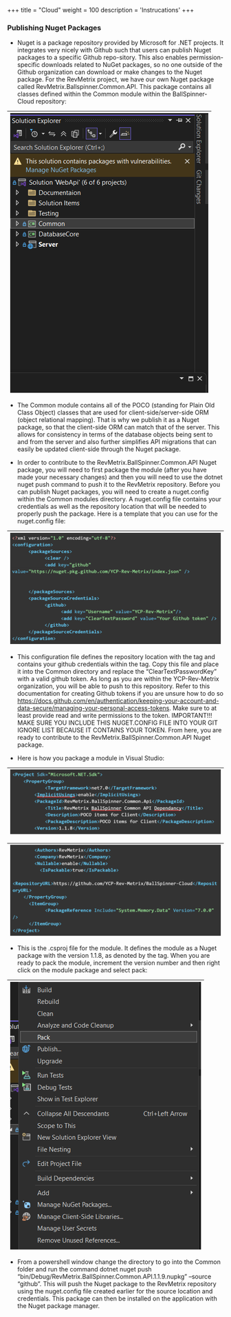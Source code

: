 +++
title = "Cloud"
weight = 100
description = 'Instrucations'
+++

### Publishing Nuget Packages
- Nuget is a package repository provided by Microsoft for .NET projects. It integrates very nicely with Github such that users can publish Nuget packages to a specific Github repo-sitory. This also enables permission-specific downloads related to NuGet packages, so no one outside of the Github organization can download or make changes to the Nuget package. For the RevMetrix project, we have our own Nuget package called RevMetrix.Ballspinner.Common.API. This package contains all classes defined within the Common module within the BallSpinner-Cloud repository:

| ![Backend Arch](1.png?width=40vw&lightbox=false) | 
|:--:|

- The Common module contains all of the POCO (standing for Plain Old Class Object) classes that are used for client-side/server-side ORM (object relational mapping). That is why we publish it as a Nuget package, so that the client-side ORM can match that of the server. This allows for consistency in terms of the database objects being sent to and from the server and also further simplifies API migrations that can easily be updated client-side through the Nuget package.

- In order to contribute to the RevMetrix.BallSpinner.Common.API Nuget package, you will need to first package the module (after you have made your necessary changes) and then you will need to use the dotnet nuget push command to push it to the RevMetrix repository. Before you can publish Nuget packages, you will need to create a nuget.config within the Common modules directory. A nuget.config file contains your credentials as well as the repository location that will be needed to properly push the package. Here is a template that you can use for the nuget.config file:



| ![Backend Arch](2.png?width=40vw&lightbox=false) | 
|:--:|


- This configuration file defines the repository location with the <packageSources>tag and contains your github credentials within the <add key> tag. Copy this file and place it into the Common directory and replace the “ClearTextPasswordKey” with a valid github token. As long as you are within the YCP-Rev-Metrix organization, you will be able to push to this repository. Refer to this documentation for creating Github tokens if you are unsure how to do so https://docs.github.com/en/authentication/keeping-your-account-and-data-secure/managing-your-personal-access-tokens. Make sure to at least provide read and write permissions to the token. IMPORTANT!!! MAKE SURE YOU INCLUDE THIS NUGET.CONFIG FILE INTO YOUR GIT IGNORE LIST BECAUSE IT CONTAINS YOUR TOKEN. From here, you are ready to contribute to the RevMetrix.BallSpinner.Common.API Nuget package.

- Here is how you package a module in Visual Studio:

| ![Backend Arch](3.png?width=40vw&lightbox=false) | 
|:--:|

| ![Backend Arch](4.png?width=40vw&lightbox=false) | 
|:--:|

- This is the .csproj file for the module. It defines the module as a Nuget package with the version 1.1.8, as denoted by the <Version> tag. When you are ready to pack the module, increment the version number and then right click on the module package and select pack:

| ![Backend Arch](5.png?width=40vw&lightbox=false) | 
|:--:|

- From a powershell window change the directory to go into the Common folder and run the command dotnet nuget push “bin/Debug/RevMetrix.BallSpinner.Common.API.1.1.9.nupkg” –source “github”. This will push the Nuget package to the RevMetrix repository using the nuget.config file created earlier for the source location and credentials. This package can then be installed on the application with the Nuget package manager.
